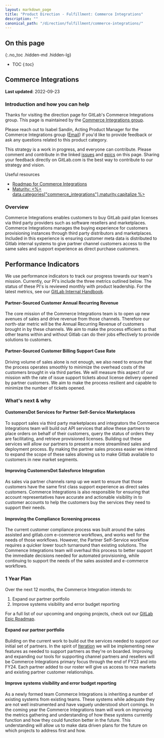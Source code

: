 ```yaml
---
layout: markdown_page
title: "Product Direction - Fulfillment: Commerce Integrations"
description: ""
canonical_path: "/direction/fulfillment/commerce-integrations/"
---
```


## On this page
{:.no_toc .hidden-md .hidden-lg}

- TOC
{:toc}

## Commerce Integrations

**Last updated**: 2022-09-23

### Introduction and how you can help

Thanks for visiting the direction page for GitLab's Commerce Integrations group. This page is maintained by the [Commerce Integrations group](/handbook/product/categories/#commerce-integrations-group).

Please reach out to Isabel Sandin, Acting Product Manager for the Commerce Integrations group ([Email](mailto:isandin@gitlab.com)) if you'd like to provide feedback or ask any questions related to this product category.

This strategy is a work in progress, and everyone can contribute. Please comment and contribute in the linked
[issues](https://gitlab.com/groups/gitlab-org/-/issues/?label_name[]=group::commerce+integrations) and [epics](https://gitlab.com/groups/gitlab-org/-/epics?label_name[]=group::commerce+integrations) on this page. Sharing your feedback directly on GitLab.com is the best way to contribute to our strategy and vision.

Useful resources
- [Roadmap for Commerce Integrations](https://gitlab.com/groups/gitlab-org/-/roadmap?timeframe_range_type=CURRENT_QUARTER&label_name[]=group::commerce+integrations)
- [Maturity: <%= data.categories["commerce_integrations"].maturity.capitalize %>](/direction/maturity/)

### Overview

Commerce Integrations enables customers to buy GitLab paid plan licenses via third party providers such as software resellers and marketplaces. Commerce Integrations manages the buying experience for customers provisioning instances through third party distributors and marketplaces. Included in this experience is ensuring customer meta data is distributed to Gitlab internal systems to give partner channel customers access to the same sales and support experience as direct purchase customers.

## Performance Indicators
We use performance indicators to track our progress towards our team's mission. Currently, our PI's include the three metrics outlined below. The status of these PI's is reviewed monthly with product leadership. For the latest metrics, see our [GitLab Internal Handbook](https://internal-handbook.gitlab.io/handbook/company/performance-indicators/product/fulfillment-section/).

#### Partner-Sourced Customer Annual Recurring Revenue

The core mission of the Commerce Integrations team is to open up new avenues of sales and drive revenue from those channels. Therefore our north-star metric will be the Annual Recurring Revenue of customers brought in by these channels. We aim to make the process efficient so that other teams within and without Gitlab can do their jobs effectively to provide solutions to customers.

#### Partner-Sourced Customer Billing Support Case Rate

Driving volume of sales alone is not enough, we also need to ensure that the process operates smoothly to minimize the overhead costs of the customers brought in via third parties. We will measure this aspect of our mission with the rate of issue support tickets about license delivery opened by partner customers. We aim to make the process resilient and capable to minimize the number of tickets opened.

### What's next & why

#### CustomersDot Services for Partner Self-Service Marketplaces

To support sales via third party marketplaces and integrators the Commerce Integrations team will build out API services that allow these partners to place orders on behalf of their customers, query the status of orders they are facilitating, and retrieve provisioned licenses. Building out these services will allow our partners to present a more streamlined sales and deployment process. By making the partner sales process easier we intend to expand the scope of these sales allowing us to make Gitlab available to customers in new market segments.

#### Improving CustomersDot Salesforce Integration

As sales via partner channels ramp up we want to ensure that those customers have the same first class support experience as direct sales customers. Commerce Integrations is also responsible for ensuring that account representatives have accurate and actionable visibility in to customer accounts to help the customers buy the services they need to support their needs.

#### Improving the Compliance Screening process

The current customer compliance process was built around the sales assisted and gitlab.com e-commerce workflows, and works well for the needs of those workflows. However, the Partner Self-Service workflow requires a quicker lower touch turnaround than existing solutions. The Commence Integrations team will overhaul this process to better support the immediate decisions needed for automated provisioning, while continuing to support the needs of the sales assisted and e-commerce workflows.

### 1 Year Plan
Over the next 12 months, the Commerce Integration intends to:

1. Expand our partner portfolio
2. Improve systems visibility and error budget reporting

For a full list of our upcoming and ongoing projects, check out our [GitLab Epic Roadmap](https://gitlab.com/groups/gitlab-org/-/epics?label_name[]=group::commerce+integrations).


#### Expand our partner portfolio

Building on the current work to build out the services needed to support our initial set of partners. In the spirit of [Iteration](/handbook/engineering/workflow/iteration/) we will be implementing new features as needed to support partners as they're on boarded. Improving and expanding our tools for supporting channel partners and resellers will be Commerce Integrations primary focus through the end of FY23 and into FY24. Each partner added to our roster will give us access to new markets and existing partner customer relationships.

#### Improve systems visibility and error budget reporting

As a newly formed team Commerce Integrations is inheriting a number of existing systems from existing teams. These systems while adequate they are not well instrumented and have vaguely understood short comings. In the coming year the Commerce Integrations team will work on improving the metrics gathering and understanding of how these systems currently function and how they could function better in the future. This understanding will allow us to make data driven plans for the future on which projects to address first and how.
